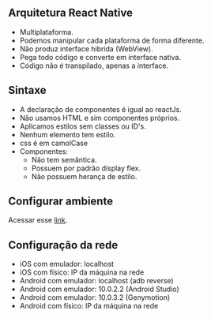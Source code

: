 ## Arquitetura React Native

- Multiplataforma.
- Podemos manipular cada plataforma de forma diferente.
- Não produz interface hibrida (WebView).
- Pega todo código e converte em interface nativa.
- Código não é transpilado, apenas a interface.

## Sintaxe

- A declaração de componentes é igual ao reactJs.
- Não usamos HTML e sim componentes próprios.
- Aplicamos estilos sem classes ou ID's.
- Nenhum elemento tem estilo.
- css é em camolCase
- Componentes:
  - Não tem semântica.
  - Possuem por padrão display flex.
  - Não possuem herança de estilo.

## Configurar ambiente

Acessar esse [link](https://react-native.rocketseat.dev/android/windows).

## Configuração da rede

- iOS com emulador: localhost
- iOS com físico: IP da máquina na rede
- Android com emulador: localhost (adb reverse)
- Android com emulador: 10.0.2.2 (Android Studio)
- Android com emulador: 10.0.3.2 (Genymotion)
- Android com físico: IP da máquina na rede

